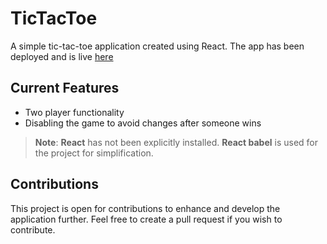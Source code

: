 # TicTacToe
A simple tic-tac-toe application created using React. The app has been deployed and is live [here](https://tictactoe.dhruvjain.co)

## Current Features
- Two player functionality
- Disabling the game to avoid changes after someone wins

> **Note**: **React** has not been explicitly installed. **React babel** is used for the project for simplification.

## Contributions
This project is open for contributions to enhance and develop the application further. Feel free to create a pull request if you wish to contribute.